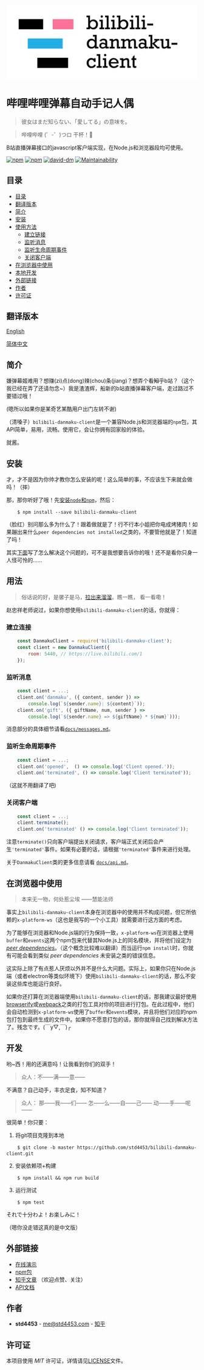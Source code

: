 ![Header image](/assets/header.svg)

# 哔哩哔哩弹幕自动手记人偶

> 彼女はまだ知らない、「愛してる」の意味を。

> 哔哩哔哩 (゜-゜)つロ 干杯！🍻

B站直播弹幕接口的javascript客户端实现，在Node.js和浏览器段均可使用。

[![npm](https://img.shields.io/npm/v/bilibili-danmaku-client.svg?style=flat-square)](https://www.npmjs.com/package/bilibili-danmaku-client)
[![npm](https://img.shields.io/npm/l/bilibili-danmaku-client.svg?style=flat-square)](https://www.npmjs.com/package/bilibili-danmaku-client)
[![david-dm](https://img.shields.io/david/std4453/bilibili-danmaku-client.svg?style=flat-square)](https://github.com/std4453/bilibili-danmaku-client)
[![Maintainability](https://api.codeclimate.com/v1/badges/0f3581cbb3d2d9bd0243/maintainability)](https://codeclimate.com/github/std4453/bilibili-danmaku-client/maintainability)

## 目录

- [目录](#目录)
- [翻译版本](#翻译版本)
- [简介](#简洁)
- [安装](#安装)
- [使用方法](#使用方法)
    - [建立链接](#建立连接)
    - [监听消息](#监听消息)
    - [监听生命周期事件](#监听生命周期事件)
    - [关闭客户端](#关闭客户端)
- [在浏览器中使用](#在浏览器中使用)
- [本地开发](#本地开发)
- [外部链接](#外部链接)
- [作者](#作者)
- [许可证](#许可证)

## 翻译版本

[English](https://github.com/std4453/bilibili-danmaku-client/blob/master/README.md)

[简体中文](https://github.com/std4453/bilibili-danmaku-client/blob/master/README.zh-cn.md)

## 简介

嫌弹幕姬难用？想赚(zi)点(dong)辣(chou)条(jiang)？想弄个看~~知乎~~b站？（这个我已经在弄了还请勿念~）我是渣渣辉，船新的b站直播弹幕客户端，走过路过不要错过哦！

(嗯所以如果你是某奇艺某酷用户出门左转不谢)

（清嗓子）`bilibili-danmaku-client`是一个兼容Node.js和浏览器端的`npm`包，其API简单，易用，流畅。使用它，会让你拥有回家般的体验。

就酱。

## 安装

才，才不是因为你帅才教你怎么安装的呢！这么简单的事，不应该生下来就会做吗！（摔）

那，那你听好了哦！先[安装`node`和`npm`](https://www.runoob.com/nodejs/nodejs-install-setup.html)，然后：

```console
    $ npm install --save bilibili-danmaku-client
```

（脸红）别问那么多为什么了！跟着做就是了！行不行本小姐把你电成烤猪肉！如果蹦出来什么`peer dependencies not installed`之类的，不要管他就是了！知道了吗！

其实[下面](#在浏览器中使用)写了怎么解决这个问题的，可不是我想要告诉你的哦！还不是看你只身一人怪可怜的……

## 用法

> 俗话说的好，是骡子是马，[拉出来溜溜](https://std4453.github.io/bilibili-danmaku-client)。瞧一瞧， 看一看嘞！

赵忠祥老师说过，如果你想使用`bilibili-danmaku-client`的话，你就得：

### 建立连接

```javascript
    const DanmakuClient = require('bilibili-danmaku-client');
    const client = new DanmakuClient({
        room: 5440, // https://live.bilibili.com/1
    });
```

### 监听消息

```javascript
    const client = ...;
    client.on('danmaku', ({ content, sender }) =>
        console.log(`${sender.name}: ${content}`));
    client.on('gift', ({ giftName, num, sender } =>
        console.log(`${sender.name} => ${giftName} * ${num}`)));
```

消息部分的具体细节请看[`docs/messages.md`](https://github.com/std4453/bilibili-danmaku-client/blob/master/docs/messages.zh-cn.md)。

### 监听生命周期事件

```javascript
    const client = ...;
    client.on('opened',  () => console.log('Client opened.'));
    client.on('terminated', () => console.log('Client terminated'));
```

（这就不用翻译了吧)

### 关闭客户端

```javascript
    const client = ...;
    client.terminate();
    client.on('terminated' () => console.log('Client terminated'));
```

注意`terminate()`只向客户端提出关闭请求，客户端正式关闭后会产生`'terminated'`事件。如果有必要的话，请根据`'terminated'`事件来进行处理。

关于`DanmakuClient`类的更多信息请看 [`docs/api.md`](https://github.com/std4453/bilibili-danmaku-client/blob/master/docs/api.zh-cn.md)。

## 在浏览器中使用

> 本来无一物，何处惹尘埃 ——慧能法师

事实上`bilibili-danmaku-client`本身在浏览器中的使用并不构成问题，但它所依赖的`x-platform-ws`（这也是我写的一个小工具）就需要进行这方面的考虑。

为了能够在浏览器和Node.js端的行为保持一致，`x-platform-ws`在浏览器上使用`buffer`和`events`这两个npm包来代替其Node.js上的同名模块，并将他们设定为[_peer dependencies_](https://nodejs.org/en/blog/npm/peer-dependencies/)。（这个概念比较难以翻译）而当运行`npm install`时，你就有可能会看到类似 _peer dependencies_ 未安装之类的错误信息。

这实际上除了有点惹人厌烦以外并不是什么大问题。实际上，如果你只在Node.js端（或者electron等类似环境下）使用`bilibili-danmaku-client`的话，那么不安装这些库也能运行良好。

如果你还打算在浏览器端使用`bilibili-danmaku-client`的话，那我建议最好使用[browserify](https://browserify.org/)或[webpack](https://webpack.js.org/)之类的打包工具对你的项目进行打包。在此过程中，他们会自动检测到`x-platform-ws`使用了`buffer`和`events`模块，并且将他们对应的npm包打包到最终生成的文件中。如果你不愿意打包的话，那你就得自己找到解决方法了。残念です。\(￣y▽,￣\)╭

## 开发

哟~西！用的还满意吗！让我看到你们的双手！
> 众人：不——满——意——

不满意？自己动手，丰衣足食，知不知道？
> 众人：
> 那——我——们——
> 怎——么——自——己——
> 动——手——呢——

很简单！你只要：

1. 将git项目克隆到本地

```console
    $ git clone -b master https://github.com/std4453/bilibili-danmaku-client.git
```

2. 安装依赖项+构建

```console
    $ npm install && npm run build
```

3. 运行测试

```console
    $ npm test
```

それで十分わよ！お楽しみに！

（嗯你没走错这真的是中文版）

## 外部链接

- [在线演示](https://std4453.github.io/bilibili-danmaku-client)
- [npm包](https://www.npmjs.com/package/bilibili-danmaku-client)
- [知乎文章](https://zhuanlan.zhihu.com/p/37874066) （欢迎点赞、关注）
- [API文档](https://github.com/std4453/bilibili-danmaku-client/blob/master/docs/api.zh-cn.md)

## 作者

- __std4453__ - [me@std4453.com](mailto:me@std4453.com) - [知乎](https://www.zhihu.com/people/std4453)

## 许可证

本项目使用 _MIT_ 许可证，详情请见[LICENSE](https://github.com/std4453/bilibili-danmaku-client/blob/master/LICENSE)文件。
